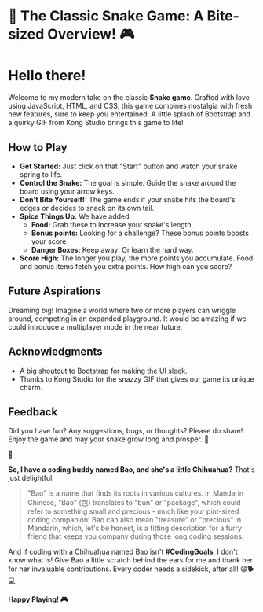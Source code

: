 # 🐍 The Classic Snake Game: A Bite-sized Overview! 🎮

# Hello there!

Welcome to my modern take on the classic **Snake game**. Crafted with love using JavaScript, HTML, and CSS, this game combines nostalgia with fresh new features, sure to keep you entertained. A little splash of Bootstrap and a quirky GIF from Kong Studio brings this game to life!

## How to Play

- **Get Started:** Just click on that "Start" button and watch your snake spring to life.
- **Control the Snake:** The goal is simple. Guide the snake around the board using your arrow keys.
- **Don't Bite Yourself!:** The game ends if your snake hits the board's edges or decides to snack on its own tail.
- **Spice Things Up:** We have added:
  - **Food:** Grab these to increase your snake's length.
  - **Bonus points:** Looking for a challenge? These bonus points boosts your score
  - **Danger Boxes:** Keep away! Or learn the hard way.
- **Score High:** The longer you play, the more points you accumulate. Food and bonus items fetch you extra points. How high can you score?

## Future Aspirations

Dreaming big! Imagine a world where two or more players can wriggle around, competing in an expanded playground. It would be amazing if we could introduce a multiplayer mode in the near future.

## Acknowledgments

- A big shoutout to Bootstrap for making the UI sleek.
- Thanks to Kong Studio for the snazzy GIF that gives our game its unique charm.

## Feedback

Did you have fun? Any suggestions, bugs, or thoughts? Please do share! Enjoy the game and may your snake grow long and prosper. 🌟

🐾

**So, I have a coding buddy named Bao, and she's a little Chihuahua?** That's just delightful.

> "Bao" is a name that finds its roots in various cultures. In Mandarin Chinese, "Bao" (包) translates to "bun" or "package", which could refer to something small and precious - much like your pint-sized coding companion! Bao can also mean "treasure" or "precious" in Mandarin, which, let's be honest, is a fitting description for a furry friend that keeps you company during those long coding sessions.

And if coding with a Chihuahua named Bao isn't **#CodingGoals**, I don't know what is! Give Bao a little scratch behind the ears for me and thank her for her invaluable contributions. Every coder needs a sidekick, after all! 😄🐕💻

**Happy Playing! 🎮**

